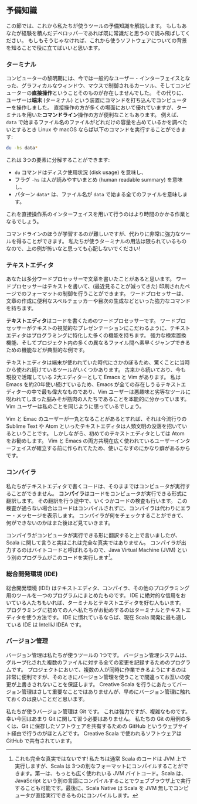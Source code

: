 ## 予備知識

この節では、これから私たちが使うツールの予備知識を解説します。
もしもあなたが経験を積んだデベロッパーであれば既に常識だと思うので読み飛ばしてください。
もしもそうじゃなければ、これから使うソフトウェアについての背景を知ることで役に立てばいいと思います。

### ターミナル

コンピューターの黎明期には、今では一般的なユーザー・インターフェイスとなった、グラフィカルなウィンドウ、マウスで制御されるカーソル、そしてコンピューターの**直接操作**ということそのものが存在しませんでした。
その代りに、ユーザーは**端末** (ターミナル) という装置にコマンドを打ち込んでコンピューターを操作しました。
直接操作の方が多くの場面において優れていますが、ターミナルを用いた**コマンドライン**操作の方が便利なこともあります。
例えば、`data` で始まるファイル名のファイルがどれだけの容量を占めているかを調べたいとするとき Linux や macOS ならば以下のコマンドを実行することができます:

```bash
du -hs data*
```

これは 3つの要素に分解することができます:

- `du` コマンドはディスク使用状況 (disk usage) を意味し、
- フラグ `-hs` は人が読みやすいまとめ (human readable summary) を意味し、
- パターン `data*` は、ファイル名が `data` で始まる全てのファイルを意味します。

これを直接操作系のインターフェイスを用いて行うのはより時間のかかる作業となるでしょう。

コマンドラインのほうが学習するのが難しいですが、代わりに非常に強力なツールを得ることができます。
私たちが使うターミナルの用法は限られているものなので、上の例が怖いなと思っても心配しないでください!

### テキストエディタ

あなたは多分ワードプロセッサーで文章を書いたことがあると思います。
ワードプロセッサーはテキストを書いて、(最近見ることが減ってきた) 印刷されたページでのフォーマットの制御を行うことができます。
ワードプロセッサーは、文章の作成に便利なスペルチェッカーや目次の生成などといった強力なコマンドを持ちます。

**テキストエディタ**はコードを書くためのワードプロセッサーです。
ワードプロセッサーがテキストの視覚的なプレゼンテーションにこだわるように、テキストエディタはプログラミングに特化した多くの機能を持ちます。
強力な検索置換機能、そしてプロジェクト内の多くの異なるファイル間へ素早くジャンプできるための機能などが典型的な例です。

テキストエディタは端末が使われていた時代にさかのぼるため、驚くことに当時から使われ続けているツールがいくつかあります。
古来から続いており、今も現役で活躍している 2大エディターとして Emacs と Vim があります。
私は Emacs を約20年使い続けているため、Emacs が全ての存在しうるテキストエディターの中で最も偉大なものであり、Vim ユーザーは悪趣味と劣等なツールに呪われてしまった脳みそが筋肉の人たちであることを本能的に分かっています。
Vim ユーザーは私のことを同じように思っているでしょう。

Vim と Emac のユーザーが一丸となることがあるとすれば、それは今流行りの Sublime Text や Atom といったテキストエディタは人類文明の没落を招いているということです。
しかしながら、初めてのテキストエディタとしては Atom をお勧めします。
Vim と Emacs の両方共現在広く使われているユーザーインターフェイスが確立する前に作られてたため、使いこなすのにかなり癖があるからです。

### コンパイラ

私たちがテキストエディタで書くコードは、そのままではコンピュータが実行することができません。
**コンパイラ**はコードをコンピュータが実行できる形式に翻訳します。
その翻訳を行う途中で、いくつかコードの検査も行います。
この検査が通らない場合はコードはコンパイルされずに、コンパイラは代わりにエラー・メッセージを表示します。
コンパイラが何をチェックすることができて、何ができないのかはまた後ほど見ていきます。

コンパイラがコンピュータが実行できる形に翻訳すると上で言いましたが、Scala に関して言うと実はこれは完全な真実ではありません。
コンパイラが出力するのはバイトコードと呼ばれるもので、Java Virtual Machine (JVM) という別のプログラムがこのコードを実行します[^complications]。

### 総合開発環境 (IDE)

総合開発環境 (IDE) はテキストエディタ、コンパイラ、その他のプログラミング用のツールを一つのプログラムにまとめたものです。
IDE に絶対的な信用をおいている人たちもいれば、ターミナルとテキストエディタを好む人もいます。
プログラミングに初めての人へ私たちがお勧めするのはターミナルとテキストエディタを使う方法です。
IDE に慣れているならば、現在 Scala 開発に最も適している IDE は IntelliJ IDEA です。

### バージョン管理

バージョン管理は私たちが使うツールの 1つです。
バージョン管理システムは、グループ化された複数のファイルに対する全ての変更を記録するためのプログラムです。
プロジェクトにおいて、複数の人が同時に作業できるようにするのは非常に便利ですが、そのときにバージョン管理を使うことで間違ってお互いの変更が上書きされないことを保証します。
Creative Scala を行うにあたってバージョン管理はさして重要なことではありませんが、早めにバージョン管理に触れておくのは良いことだと思います。

私たちが使うバージョン管理は Git です。
これは強力ですが、複雑なものです。
幸い今回はあまり Git に関して習う必要はありません。
私たちの Git の用例の多くは、Git に保存したソフトウェアを共有するための GitHub というウェブサイト経由で行うのがほとんどです。
Creative Scala で使われるソフトウェアは GitHub で共有されています。

[^complications]: これも完全な真実ではないです! 私たちは通常 Scala のコードは JVM 上で実行しますが、Scala は 3つの別なフォーマットにコンパイルすることができます。第一は、もっとも広く使われいる JVM バイトコード。Scala は、JavaScript という別の言語にコンパイルすることでウェブブラウザ上で実行することも可能です。最後に、Scala Native は Scala を JVM 無しでコンピュータが直接実行できるものにコンパイルします。
